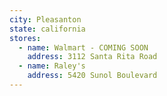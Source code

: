 ```yaml
---
city: Pleasanton
state: california
stores:
  - name: Walmart - COMING SOON
    address: 3112 Santa Rita Road
  - name: Raley's
    address: 5420 Sunol Boulevard
---
```

